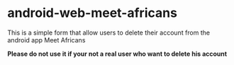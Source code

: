 # android-web-meet-africans

This is a simple form that allow users to delete their account from the android app Meet Africans

**Please do not use it if your not a real user who want to delete his account**
